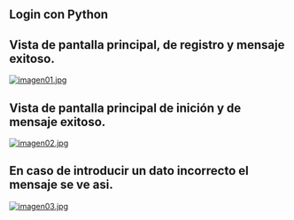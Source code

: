 ## Login con Python

## Vista de pantalla principal, de registro y mensaje exitoso.

[![imagen01.jpg](https://i.postimg.cc/pX4Gs0pm/imagen01.jpg)](https://postimg.cc/SJLfsfL4)

## Vista de pantalla principal de inición y de mensaje exitoso.

[![imagen02.jpg](https://i.postimg.cc/jjKh1BKS/imagen02.jpg)](https://postimg.cc/zytWbtVs)

## En caso de introducir un dato incorrecto el mensaje se ve asi.

[![imagen03.jpg](https://i.postimg.cc/mDk7fsnB/imagen03.jpg)](https://postimg.cc/vgR4fpMN)
